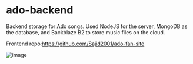 # ado-backend

Backend storage for Ado songs. Used NodeJS for the server, MongoDB as the database, and Backblaze B2 to store music files on the cloud.

Frontend repo:https://github.com/Sajid2001/ado-fan-site

![image](https://github.com/Sajid2001/ado-backend/assets/60523377/33e403af-f086-49c7-b959-0f0a5c9b5932)
